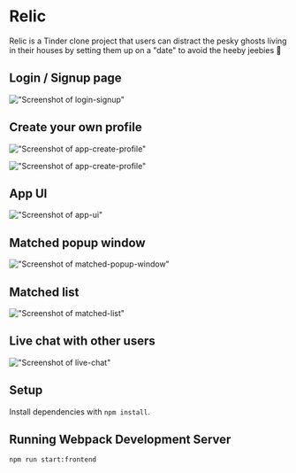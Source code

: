 # Relic

Relic is a Tinder clone project that users can distract the pesky ghosts living in their houses by setting them up on a "date" to avoid the heeby jeebies 👻

## Login / Signup page

!["Screenshot of login-signup"](https://github.com/JasonDisj/ghost-tindr/blob/main/client/docs/Relic-Login.png?raw=true)

## Create your own profile

!["Screenshot of app-create-profile"](https://github.com/JasonDisj/ghost-tindr/blob/main/client/docs/Relic-Create-Profile.png?raw=true)

!["Screenshot of app-create-profile"](https://github.com/JasonDisj/ghost-tindr/blob/main/client/docs/Relic-Fill-Out-Profile.png?raw=true)

## App UI

!["Screenshot of app-ui"](https://github.com/JasonDisj/ghost-tindr/blob/main/client/docs/Relic-UI.png?raw=true)

## Matched popup window

!["Screenshot of matched-popup-window"](https://github.com/JasonDisj/ghost-tindr/blob/main/client/docs/Relic-Matched.png?raw=true)

## Matched list

!["Screenshot of matched-list"](https://github.com/JasonDisj/ghost-tindr/blob/main/client/docs/Relic-Matched-List.png?raw=true)

## Live chat with other users

!["Screenshot of live-chat"](https://github.com/JasonDisj/ghost-tindr/blob/main/client/docs/Relic-Chat.png?raw=true)

## Setup

Install dependencies with `npm install`.

## Running Webpack Development Server

```sh
npm run start:frontend
```
